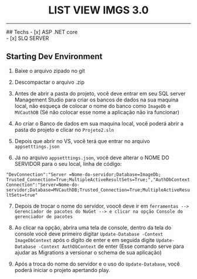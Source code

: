 <h1 align="center">
LIST VIEW IMGS  3.0
</h1>
<p align="center">
<hr>
## Techs
- [x] ASP .NET core<br>
- [x] SLQ SERVER<br>

## Starting Dev Environment
1.  Baixe o arquivo zipado no git<br>

2.  Descompactar o arquivo .zip<br>

3.  Antes de abrir a pasta do projeto, você deve entrar em seu SQL server Management Studio para criar os bancos de dados na sua maquina local, não esqueça de colocar o nome do banco como `ImageDb` e `MVCauthDB` (Sé não colocar esse nome a aplicação não ira funcionar)<br>

4.  Ao criar o Banco de dados em sua maquina local, você poderá abrir a pasta do projeto e clicar no `Projeto2.sln`<br>

5.  Depois que abrir no VS, você terá que entrar no arquivo `appsetttings.json`<br>

6.  Já no arquivo `appsetttings.json`, você deve alterar o NOME DO SERVIDOR para o seu local, linha de código:<br>

`"DevConnection":"Server =Nome-do-servidor;Database=ImageDb; Trusted_Connection=True;MultipleActiveResultSets=True;","AuthDbContextConnection":"Server=Nome-do-servidor;Database=MVCauthDB;Trusted_Connection=True;MultipleActiveResultSets=true"`<br>

7.  Depois de trocar o nome do servidor, voocê deve ir em `ferramentas --> Gerenciador de pacotes do NuGet --> e clicar na opção Console do gerenciador de pacotes`<br>

8.  Ao clicar na opção, abrira uma tela de console, dentro da tela do console você deve primeiro digitar `Update-Database -Context ImageDbContext` após o digito de enter e em seguida digite `Update-Database -Context AuthDbContext` de enter (Esse comando serve para ajudar as Migrations a versionar o schema de sua aplicação)<br>

9.  Após a troca do nome do servidor e o uso do `Update-Database`, você poderá iniciar o projeto apertando play.

